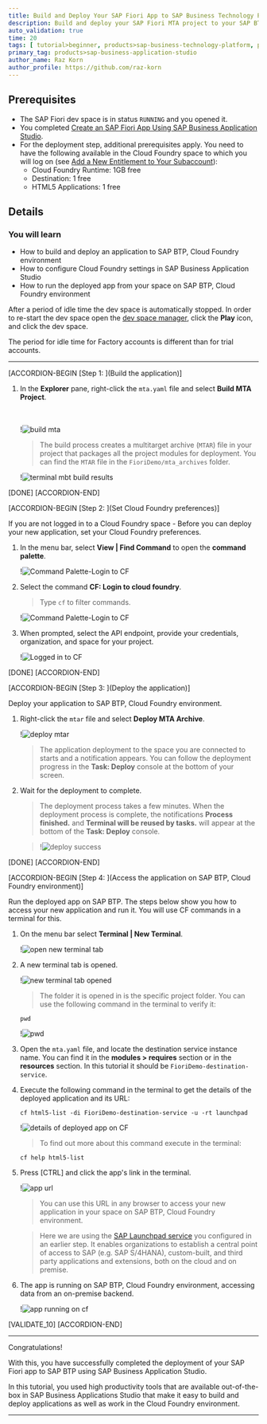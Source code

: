 ```yaml
---
title: Build and Deploy Your SAP Fiori App to SAP Business Technology Platform
description: Build and deploy your SAP Fiori MTA project to your SAP BTP, Cloud Foundry environment.
auto_validation: true
time: 20
tags: [ tutorial>beginner, products>sap-business-technology-platform, products>sap-fiori, programming-tool>sapui5, products>sap-btp-cloud-foundry-environment]
primary_tag: products>sap-business-application-studio
author_name: Raz Korn
author_profile: https://github.com/raz-korn
---
```


## Prerequisites
- The SAP Fiori dev space is in status `RUNNING` and you opened it.
- You completed [Create an SAP Fiori App Using SAP Business Application Studio](appstudio-fioriapps-create).
- For the deployment step, additional prerequisites apply. You need to have the following available in the Cloud Foundry space to which you will log on (see [Add a New Entitlement to Your Subaccount](cp-cf-entitlements-add)):
    - Cloud Foundry Runtime: 1GB free
    - Destination: 1 free
    - HTML5 Applications: 1 free

## Details
### You will learn
  - How to build and deploy an application to SAP BTP, Cloud Foundry environment
  - How to configure Cloud Foundry settings in SAP Business Application Studio
  - How to run the deployed app from your space on SAP BTP, Cloud Foundry environment

After a period of idle time the dev space is automatically stopped. In order to re-start the dev space open the [dev space manager](https://triallink.eu10.trial.applicationstudio.cloud.sap/), click the **Play** icon, and click the dev space.

The period for idle time for Factory accounts is different than for trial accounts.

---

[ACCORDION-BEGIN [Step 1: ](Build the application)]

1. In the **Explorer** pane, right-click the `mta.yaml` file and select **Build MTA Project**.

    <br><br>!![build mta](BAS-Build-1-.png)

    >The build process creates a multitarget archive (`MTAR`) file in your project that packages all the project modules for deployment. You can find the `MTAR` file in the `FioriDemo/mta_archives` folder.

    !![terminal mbt build results](BAS-Build-2-.png)

[DONE]
[ACCORDION-END]

[ACCORDION-BEGIN [Step 2: ](Set Cloud Foundry preferences)]

If you are not logged in to a Cloud Foundry space - Before you can deploy your new application, set your Cloud Foundry preferences.

1. In the menu bar, select **View | Find Command** to open the **command palette**.

    !![Command Palette-Login to CF](BAS-CF-Login-1-.png)    

2. Select the command **CF: Login to cloud foundry**.

    >Type `cf` to filter commands.

    !![Command Palette-Login to CF](BAS-CF-Login-2-.png)

3. When prompted, select the API endpoint, provide your credentials, organization, and space for your project.

    !![Logged in to CF](BAS-CF-Login-3-.png)

[DONE]
[ACCORDION-END]

[ACCORDION-BEGIN [Step 3: ](Deploy the application)]

Deploy your application to SAP BTP, Cloud Foundry environment.

1. Right-click the `mtar` file and select **Deploy MTA Archive**.

    !![deploy mtar](BAS-Deploy-1-.png)

    >The application deployment to the space you are connected to starts and a notification appears. You can follow the deployment progress in the **Task: Deploy** console at the bottom of your screen.

3. Wait for the deployment to complete.

    >The deployment process takes a few minutes. When the deployment process is complete, the notifications **Process finished.** and **Terminal will be reused by tasks.** will appear at the bottom of the **Task: Deploy** console.

    >!![deploy success](BAS-Deploy-2-.png)

[DONE]
[ACCORDION-END]

[ACCORDION-BEGIN [Step 4: ](Access the application on SAP BTP, Cloud Foundry environment)]

Run the deployed app on SAP BTP. The steps below show you how to access your new application and run it. You will use CF commands in a terminal for this.

1. On the menu bar select **Terminal | New Terminal**.

    !![open new terminal tab](BAS-Access-App-On-CF-1-.png)

2. A new terminal tab is opened.

    !![new terminal tab opened](BAS-Access-App-On-CF-2-.png)

    >The folder it is opened in is the specific project folder. You can use the following command in the terminal to verify it:
    ```Shell/Bash
    pwd
    ```
    !![pwd](BAS-Access-App-On-CF-3-.png)

3. Open the `mta.yaml` file, and locate the destination service instance name. You can find it in the **modules > requires** section or in the **resources** section. In this tutorial it should be `FioriDemo-destination-service`.

4. Execute the following command in the terminal to get the details of the deployed application and its URL:

    ```Shell/Bash
    cf html5-list -di FioriDemo-destination-service -u -rt launchpad
    ```

    !![details of deployed app on CF](BAS-Access-App-On-CF-4-.png)

    >To find out more about this command execute in the terminal:
    ```Shell/Bash
    cf help html5-list
    ```

5. Press [CTRL] and click the app's link in the terminal.

    !![app url](BAS-Access-App-On-CF-5-.png)

    >You can use this URL in any browser to access your new application in your space on SAP BTP, Cloud Foundry environment.

    >Here we are using the [SAP Launchpad service](https://discovery-center.cloud.sap/serviceCatalog/launchpad-service) you configured in an earlier step. It enables organizations to establish a central point of access to SAP (e.g. SAP S/4HANA), custom-built, and third party applications and extensions, both on the cloud and on premise.

6. The app is running on SAP BTP, Cloud Foundry environment, accessing data from an on-premise backend.

    !![app running on cf](BAS-Access-App-On-CF-6-.png)

[VALIDATE_10]
[ACCORDION-END]

---

Congratulations!

With this, you have successfully completed the deployment of your SAP Fiori app to SAP BTP using SAP Business Application Studio.

In this tutorial, you used high productivity tools that are available out-of-the-box in SAP Business Applications Studio that make it easy to build and deploy applications as well as work in the Cloud Foundry environment.


---
